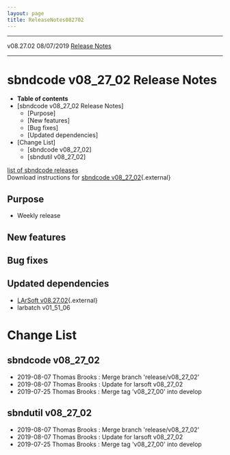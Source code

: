 ```yaml
---
layout: page
title: ReleaseNotes082702
---
```


  ----------- ------------ -- -- ------------------------------------------------------
  v08.27.02   08/07/2019         [Release Notes](ReleaseNotes082702.html)
  ----------- ------------ -- -- ------------------------------------------------------



sbndcode v08\_27\_02 Release Notes
======================================================================================

-   **Table of contents**
-   [sbndcode v08\_27\_02 Release
    Notes]
    -   [Purpose]
    -   [New features]
    -   [Bug fixes]
    -   [Updated dependencies]
-   [Change List]
    -   [sbndcode v08\_27\_02]
    -   [sbndutil v08\_27\_02]

[list of sbndcode
releases](List_of_SBND_code_releases.html)\
Download instructions for [sbndcode
v08\_27\_02](http://scisoft.fnal.gov/scisoft/bundles/sbnd/v08_27_02/sbndcode-v08_27_02.html){.external}



Purpose
----------------------------------

-   Weekly release



New features
--------------------------------------------



Bug fixes
--------------------------------------



Updated dependencies
------------------------------------------------------------

-   [LArSoft
    v08.27.02](https://cdcvs.fnal.gov/redmine/projects/larsoft/wiki/ReleaseNotes082702){.external}
-   larbatch v01\_51\_06



Change List
==========================================



sbndcode v08\_27\_02
----------------------------------------------------------

-   2019-08-07 Thomas Brooks : Merge branch \'release/v08\_27\_02\'
-   2019-08-07 Thomas Brooks : Update for larsoft v08\_27\_02
-   2019-07-25 Thomas Brooks : Merge tag \'v08\_27\_00\' into develop



sbndutil v08\_27\_02
----------------------------------------------------------

-   2019-08-07 Thomas Brooks : Merge branch \'release/v08\_27\_02\'
-   2019-08-07 Thomas Brooks : Update for larsoft v08\_27\_02
-   2019-07-25 Thomas Brooks : Merge tag \'v08\_27\_00\' into develop
